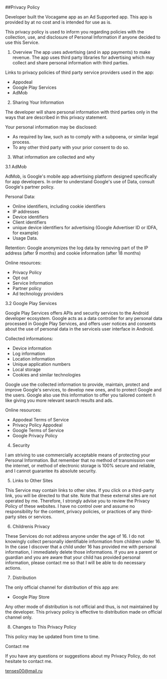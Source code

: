 ##Privacy Policy

Developer built the Vocagame app as an Ad Supported app. This app is provided by at no cost and is intended for use as is.

This privacy policy is used to inform you regarding policies with the collection, use, and disclosure of Personal Information if anyone decided to use this Service.

1) Overview
The app uses advertising (and in app payments) to make revenue. The app uses third party libraries for advertising which may collect and share personal information with third parties.

Links to privacy policies of third party service providers used in the app:
* Appodeal
* Google Play Services
* AdMob

2) Sharing Your Information

The developer will share personal information with third parties only in the ways that are described in this privacy statement.

Your personal information may be disclosed:
* As required by law, such as to comply with a subpoena, or similar legal process.
* To any other third party with your prior consent to do so.

3) What information are collected and why

3.1 AdMob

AdMob, is Google's mobile app advertising platform designed specifically for app developers. In order to understand Google's use of Data, consult Google's partner policy.

Personal Data:
* Online identifiers, including cookie identifiers
* IP addresses
* Device identifiers
* Client identifiers
* unique device identifiers for advertising (Google Advertiser ID or IDFA, for example)
* Usage Data.

Retention:
Google anonymizes the log data by removing part of the IP address (after 9 months) and cookie information (after 18 months)

Online resources:
* Privacy Policy
* Opt out
* Service Information
* Partner policy
* Ad technology providers

3.2 Google Play Services

Google Play Services offers APIs and security services to the Android developer ecosystem. Google acts as a data controller for any personal data processed in Google Play Services, and offers user notices and consents about the use of personal data in the serviceís user interface in Android.

Collected informations:
* Device information
* Log information
* Location information
* Unique application numbers
* Local storage
* Cookies and similar technologies

Google use the collected information to provide, maintain, protect and improve Google's services, to develop new ones, and to protect Google and the users. Google also use this information to offer you tailored content ñ like giving you more relevant search results and ads.

Online resources:
* Appodeal Terms of Service
* Privacy Policy Appodeal
* Google Terms of Service
* Google Privacy Policy

4) Security

I am striving to use commercially acceptable means of protecting your Personal Information. But remember that no method of transmission over the internet, or method of electronic storage is 100% secure and reliable, and I cannot guarantee its absolute security.

5) Links to Other Sites

This Service may contain links to other sites. If you click on a third-party link, you will be directed to that site. Note that these external sites are not operated by me. Therefore, I strongly advise you to review the Privacy Policy of these websites. I have no control over and assume no responsibility for the content, privacy policies, or practices of any third-party sites or services.

6) Childrenis Privacy

These Services do not address anyone under the age of 16. I do not knowingly collect personally identifiable information from children under 16. In the case I discover that a child under 16 has provided me with personal information, I immediately delete those informations. If you are a parent or guardian and you are aware that your child has provided personal information, please contact me so that I will be able to do necessary actions.

7) Distribution

The only official channel for distribution of this app are:
* Google Play Store

Any other mode of distribution is not official and thus, is not maintained by the developer. This privacy policy is effective to distribution made on official channel only.

8) Changes to This Privacy Policy

This policy may be updated from time to time.

Contact me

If you have any questions or suggestions about my Privacy Policy, do not hesitate to contact me.

tenses00@mail.ru
